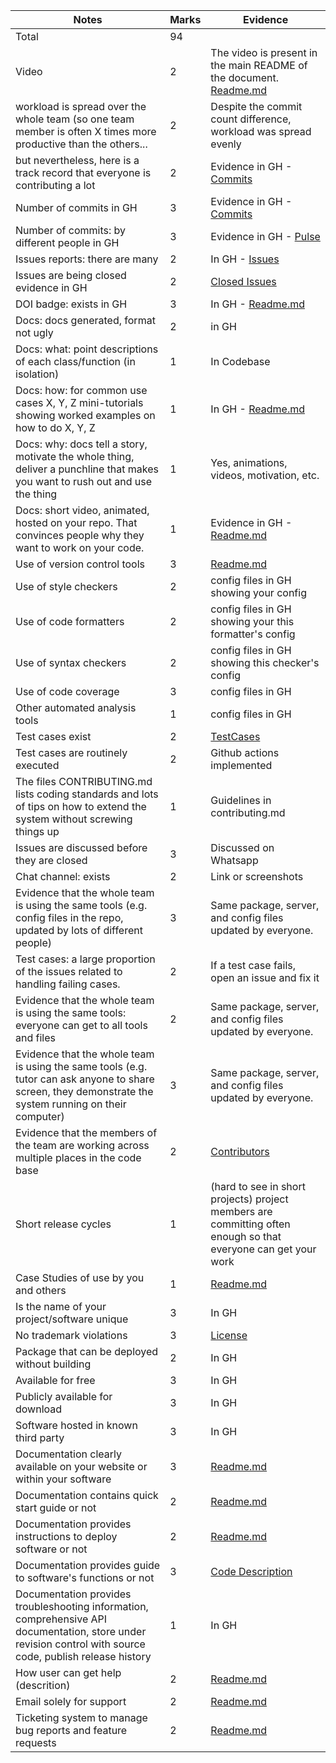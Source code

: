 |Notes|Marks| Evidence|
|-----|---|---------|
|Total|94|
|Video|2|   The video is present in the main README of the document. [Readme.md](https://github.com/Kashika08/ShopSync/blob/main/README.md)|
|workload is spread over the whole team (so one team member is often X times more productive than the others...|2| Despite the commit count difference, workload was spread evenly|
|but nevertheless, here is a track record that everyone is contributing a lot|2| Evidence in GH - [Commits](https://github.com/Kashika08/ShopSync/commits/main)|
|Number of commits	in GH|3| Evidence in GH - [Commits](https://github.com/Kashika08/ShopSync/commits/main)|
|Number of commits: by different people	in GH|3| Evidence in GH - [Pulse](https://github.com/Kashika08/ShopSync/pulse)|
|Issues reports: there are many|2| In GH - [Issues](https://github.com/Kashika08/ShopSync/issues?q=is%3Aopen+is%3Aissue)|
|Issues are being closed	evidence in GH|2| [Closed Issues](https://github.com/Kashika08/ShopSync/issues?q=is%3Aissue+is%3Aclosed)|
|DOI badge: exists	in GH|3| In GH - [Readme.md](https://github.com/Kashika08/ShopSync/blob/main/README.md)|
|Docs: docs generated, format not ugly |2| in GH| 
|Docs: what: point descriptions of each class/function (in isolation)|1| In Codebase |
|Docs: how: for common use cases X, Y, Z mini-tutorials showing worked examples on how to do X, Y, Z|1| In GH - [Readme.md](https://github.com/Kashika08/ShopSync/blob/main/README.md) |
|Docs: why: docs tell a story, motivate the whole thing, deliver a punchline that makes you want to rush out and use the thing |1| Yes, animations, videos, motivation, etc.|
|Docs: short video, animated, hosted on your repo. That convinces people why they want to work on your code.	|1| Evidence in GH - [Readme.md](https://github.com/Kashika08/ShopSync/blob/main/README.md)|
|Use of version control tools	|3| [Readme.md](https://github.com/Kashika08/ShopSync/blob/main/README.md) |
|Use of style checkers|2|	config files in GH showing your config |
|Use of code formatters|2|	config files in GH showing your this formatter's config|
|Use of syntax checkers|2| config files in GH showing this checker's config|
|Use of code coverage|3| 	config files in GH|
|Other automated analysis tools|1| config files in GH|
|Test cases exist|2| [TestCases](https://github.com/Kashika08/ShopSync/tree/main/tests)|
|Test cases are routinely executed|2| Github actions implemented|
|The files CONTRIBUTING.md lists coding standards and lots of tips on how to extend the system without screwing things up  |1|Guidelines in contributing.md |
|Issues are discussed before they are closed |3| Discussed on Whatsapp |
|Chat channel: exists|2|	Link or screenshots |
|Evidence that the whole team is using the same tools (e.g. config files in the repo, updated by lots of different people) |3| Same package, server, and config files updated by everyone. |
|Test cases: a large proportion of the issues related to handling failing cases.|2| If a test case fails, open an issue and fix it|
|Evidence that the whole team is using the same tools: everyone can get to all tools and files|2| Same package, server, and config files updated by everyone. |
|Evidence that the whole team is using the same tools (e.g. tutor can ask anyone to share screen, they demonstrate the system running on their computer)|3| Same package, server, and config files updated by everyone. | 
|Evidence that the members of the team are working across multiple places in the code base	|2| [Contributors](https://github.com/Kashika08/ShopSync/graphs/contributors)
|Short release cycles|1|(hard to see in short projects) project members are committing often enough so that everyone can get your work|
|Case Studies of use by you and others|1|[Readme.md](https://github.com/Kashika08/ShopSync/blob/main/README.md)|
|Is the name of your project/software unique|3| In GH|
|No trademark violations|3|[License](https://github.com/Kashika08/ShopSync/blob/main/LICENSE)|
|Package that can be deployed without building|2|In GH|
|Available for free|3|In GH|
|Publicly available for download|3|In GH|
|Software hosted in known third party|3|In GH|
|Documentation clearly available on your website or within your software|3|[Readme.md](https://github.com/Kashika08/ShopSync/blob/main/README.md)|
|Documentation contains quick start guide or not|2|[Readme.md](https://github.com/Kashika08/ShopSync/blob/main/README.md)|
|Documentation provides instructions to deploy software or not|2|[Readme.md](https://github.com/Kashika08/ShopSync/blob/main/README.md)|
|Documentation provides guide to software's functions or not|3|[Code Description](https://github.com/Kashika08/ShopSync/blob/main/docs/Code%20Description.pdf)|
|Documentation provides troubleshooting information, comprehensive API documentation, store under revision control with source code, publish release history|1|In GH|
|How user can get help (descrition)|2|[Readme.md](https://github.com/Kashika08/ShopSync/blob/main/README.md)|
|Email solely for support|2|[Readme.md](https://github.com/Kashika08/ShopSync/blob/main/README.md)|
|Ticketing system to manage bug reports and feature requests|2|[Readme.md](https://github.com/Kashika08/ShopSync/blob/main/README.md)|
